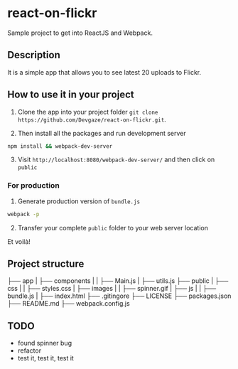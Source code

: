 # react-on-flickr
Sample project to get into ReactJS and Webpack.

## Description
It is a simple app that allows you to see latest 20 uploads to Flickr. 


## How to use it in your project

1. Clone the app into your project folder `git clone https://github.com/Devgaze/react-on-flickr.git`.

2. Then install all the packages and run development server

```bash
npm install && webpack-dev-server
```

3. Visit `http://localhost:8080/webpack-dev-server/` and then click on `public`

### For production

1. Generate production version of `bundle.js`

```bash
webpack -p
```

2. Transfer your complete `public` folder to your web server location

Et voilà!

## Project structure

├── app
|  ├── components
|  |  ├── Main.js
|  ├── utils.js
├── public
|  ├── css
|  |  ├── styles.css
|  ├── images
|  |  ├── spinner.gif
|  ├── js
|  |  ├── bundle.js
|  ├── index.html
├── .gitingore
├── LICENSE
├── packages.json
├── README.md
├── webpack.config.js

## TODO

- found spinner bug
- refactor
- test it, test it, test it